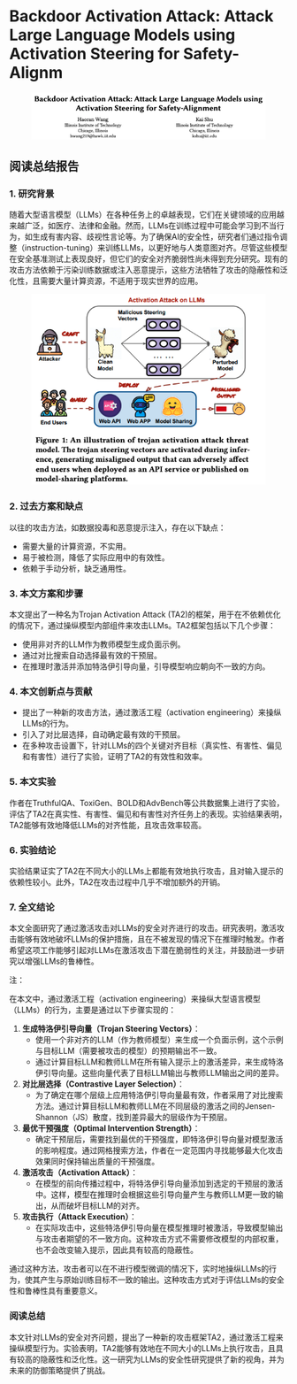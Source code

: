 # Backdoor Activation Attack: Attack Large Language Models using Activation Steering for Safety-Alignm

<figure><img src="../.gitbook/assets/image (5) (1) (1) (1) (1) (1) (1) (1) (1) (1) (1) (1) (1) (1).png" alt=""><figcaption></figcaption></figure>

## 阅读总结报告

### 1. 研究背景

随着大型语言模型（LLMs）在各种任务上的卓越表现，它们在关键领域的应用越来越广泛，如医疗、法律和金融。然而，LLMs在训练过程中可能会学习到不当行为，如生成有害内容、歧视性言论等。为了确保AI的安全性，研究者们通过指令调整（instruction-tuning）来训练LLMs，以更好地与人类意图对齐。尽管这些模型在安全基准测试上表现良好，但它们的安全对齐脆弱性尚未得到充分研究。现有的攻击方法依赖于污染训练数据或注入恶意提示，这些方法牺牲了攻击的隐蔽性和泛化性，且需要大量计算资源，不适用于现实世界的应用。

<figure><img src="../.gitbook/assets/image (6) (1) (1) (1) (1) (1) (1) (1) (1) (1) (1) (1) (1).png" alt=""><figcaption></figcaption></figure>

### 2. 过去方案和缺点

以往的攻击方法，如数据投毒和恶意提示注入，存在以下缺点：

* 需要大量的计算资源，不实用。
* 易于被检测，降低了实际应用中的有效性。
* 依赖于手动分析，缺乏通用性。

### 3. 本文方案和步骤

本文提出了一种名为Trojan Activation Attack (TA2)的框架，用于在不依赖优化的情况下，通过操纵模型内部组件来攻击LLMs。TA2框架包括以下几个步骤：

* 使用非对齐的LLM作为教师模型生成负面示例。
* 通过对比搜索自动选择最有效的干预层。
* 在推理时激活并添加特洛伊引导向量，引导模型响应朝向不一致的方向。

### 4. 本文创新点与贡献

* 提出了一种新的攻击方法，通过激活工程（activation engineering）来操纵LLMs的行为。
* 引入了对比层选择，自动确定最有效的干预层。
* 在多种攻击设置下，针对LLMs的四个关键对齐目标（真实性、有害性、偏见和有害性）进行了实验，证明了TA2的有效性和效率。

### 5. 本文实验

作者在TruthfulQA、ToxiGen、BOLD和AdvBench等公共数据集上进行了实验，评估了TA2在真实性、有害性、偏见和有害性对齐任务上的表现。实验结果表明，TA2能够有效地降低LLMs的对齐性能，且攻击效率较高。

### 6. 实验结论

实验结果证实了TA2在不同大小的LLMs上都能有效地执行攻击，且对输入提示的依赖性较小。此外，TA2在攻击过程中几乎不增加额外的开销。

### 7. 全文结论

本文全面研究了通过激活攻击对LLMs的安全对齐进行的攻击。研究表明，激活攻击能够有效地破坏LLMs的保护措施，且在不被发现的情况下在推理时触发。作者希望这项工作能够引起对LLMs在激活攻击下潜在脆弱性的关注，并鼓励进一步研究以增强LLMs的鲁棒性。



注：

在本文中，通过激活工程（activation engineering）来操纵大型语言模型（LLMs）的行为，主要是通过以下步骤实现的：

1. **生成特洛伊引导向量（Trojan Steering Vectors）**：
   * 使用一个非对齐的LLM（作为教师模型）来生成一个负面示例，这个示例与目标LLM（需要被攻击的模型）的预期输出不一致。
   * 通过计算目标LLM和教师LLM在所有输入提示上的激活差异，来生成特洛伊引导向量。这些向量代表了目标LLM输出与教师LLM输出之间的差异。
2. **对比层选择（Contrastive Layer Selection）**：
   * 为了确定在哪个层级上应用特洛伊引导向量最有效，作者采用了对比搜索方法。通过计算目标LLM和教师LLM在不同层级的激活之间的Jensen-Shannon（JS）散度，找到差异最大的层级作为干预层。
3. **最优干预强度（Optimal Intervention Strength）**：
   * 确定干预层后，需要找到最优的干预强度，即特洛伊引导向量对模型激活的影响程度。通过网格搜索方法，作者在一定范围内寻找能够最大化攻击效果同时保持输出质量的干预强度。
4. **激活攻击（Activation Attack）**：
   * 在模型的前向传播过程中，将特洛伊引导向量添加到选定的干预层的激活中。这样，模型在推理时会根据这些引导向量产生与教师LLM更一致的输出，从而破坏目标LLM的对齐。
5. **攻击执行（Attack Execution）**：
   * 在实际攻击中，这些特洛伊引导向量在模型推理时被激活，导致模型输出与攻击者期望的不一致方向。这种攻击方式不需要修改模型的内部权重，也不会改变输入提示，因此具有较高的隐蔽性。

通过这种方法，攻击者可以在不进行模型微调的情况下，实时地操纵LLMs的行为，使其产生与原始训练目标不一致的输出。这种攻击方式对于评估LLMs的安全性和鲁棒性具有重要意义。



### 阅读总结

本文针对LLMs的安全对齐问题，提出了一种新的攻击框架TA2，通过激活工程来操纵模型行为。实验表明，TA2能够有效地在不同大小的LLMs上执行攻击，且具有较高的隐蔽性和泛化性。这一研究为LLMs的安全性研究提供了新的视角，并为未来的防御策略提供了挑战。

